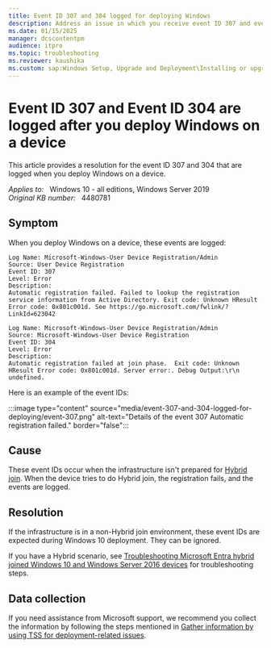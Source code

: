 ```yaml
---
title: Event ID 307 and 304 logged for deploying Windows
description: Address an issue in which you receive event ID 307 and event ID 304 after you deploy Windows 10 on a device.
ms.date: 01/15/2025
manager: dcscontentpm
audience: itpro
ms.topic: troubleshooting
ms.reviewer: kaushika
ms.custom: sap:Windows Setup, Upgrade and Deployment\Installing or upgrading Windows, csstroubleshoot
---
```

# Event ID 307 and Event ID 304 are logged after you deploy Windows on a device

This article provides a resolution for the event ID 307 and 304 that are logged when you deploy Windows on a device.

_Applies to:_ &nbsp; Windows 10 - all editions, Windows Server 2019  
_Original KB number:_ &nbsp; 4480781

## Symptom

When you deploy Windows on a device, these events are logged:

```output
Log Name: Microsoft-Windows-User Device Registration/Admin  
Source: User Device Registration  
Event ID: 307  
Level: Error  
Description:  
Automatic registration failed. Failed to lookup the registration service information from Active Directory. Exit code: Unknown HResult Error code: 0x801c001d. See https://go.microsoft.com/fwlink/?LinkId=623042
```

```output
Log Name: Microsoft-Windows-User Device Registration/Admin  
Source: Microsoft-Windows-User Device Registration  
Event ID: 304  
Level: Error  
Description:  
Automatic registration failed at join phase.  Exit code: Unknown HResult Error code: 0x801c001d. Server error:. Debug Output:\r\n undefined.
```

Here is an example of the event IDs:

:::image type="content" source="media/event-307-and-304-logged-for-deploying/event-307.png" alt-text="Details of the event 307 Automatic registration failed." border="false":::

## Cause

These event IDs occur when the infrastructure isn't prepared for [Hybrid join](/azure/active-directory/devices/hybrid-azuread-join-federated-domains). When the device tries to do Hybrid join, the registration fails, and the events are logged.

## Resolution

If the infrastructure is in a non-Hybrid join environment, these event IDs are expected during Windows 10 deployment. They can be ignored.

If you have a Hybrid scenario, see [Troubleshooting Microsoft Entra hybrid joined Windows 10 and Windows Server 2016 devices](/azure/active-directory/devices/troubleshoot-hybrid-join-windows-current) for troubleshooting steps.

## Data collection

If you need assistance from Microsoft support, we recommend you collect the information by following the steps mentioned in [Gather information by using TSS for deployment-related issues](../../windows-client/windows-troubleshooters/gather-information-using-tss-deployment.md).
